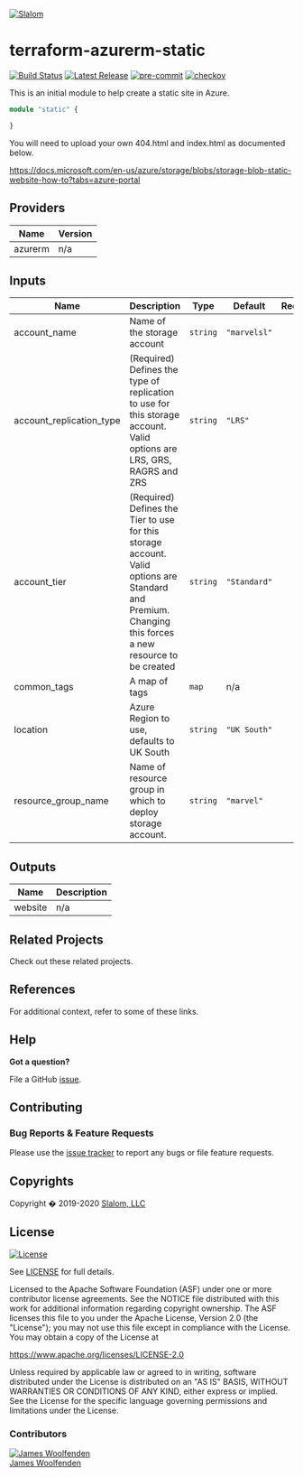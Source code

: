 
[![Slalom][logo]](https://slalom.com)

# terraform-azurerm-static

[![Build Status](https://github.com/JamesWoolfenden/terraform-azurerm-static/workflows/Verify%20and%20Bump/badge.svg?branch=master)](https://github.com/JamesWoolfenden/terraform-azurerm-static)
[![Latest Release](https://img.shields.io/github/release/JamesWoolfenden/terraform-azurerm-static.svg)](https://github.com/JamesWoolfenden/terraform-azurerm-static/releases/latest)
[![pre-commit](https://img.shields.io/badge/pre--commit-enabled-brightgreen?logo=pre-commit&logoColor=white)](https://github.com/pre-commit/pre-commit)
[![checkov](https://img.shields.io/badge/checkov-verified-brightgreen)](https://www.checkov.io/)

This is an initial module to help create a static site in Azure.

```terraform
module "static" {

}
```

You will need to upload your own 404.html and index.html as documented below.

<https://docs.microsoft.com/en-us/azure/storage/blobs/storage-blob-static-website-how-to?tabs=azure-portal>

<!-- BEGINNING OF PRE-COMMIT-TERRAFORM DOCS HOOK -->
## Providers

| Name | Version |
|------|---------|
| azurerm | n/a |

## Inputs

| Name | Description | Type | Default | Required |
|------|-------------|------|---------|:-----:|
| account\_name | Name of the storage account | `string` | `"marvelsl"` | no |
| account\_replication\_type | (Required) Defines the type of replication to use for this storage account. Valid options are LRS, GRS, RAGRS and ZRS | `string` | `"LRS"` | no |
| account\_tier | (Required) Defines the Tier to use for this storage account. Valid options are Standard and Premium. Changing this forces a new resource to be created | `string` | `"Standard"` | no |
| common\_tags | A map of tags | `map` | n/a | yes |
| location | Azure Region to use, defaults to UK South | `string` | `"UK South"` | no |
| resource\_group\_name | Name of resource group in which to deploy storage account. | `string` | `"marvel"` | no |

## Outputs

| Name | Description |
|------|-------------|
| website | n/a |

<!-- END OF PRE-COMMIT-TERRAFORM DOCS HOOK -->

## Related Projects

Check out these related projects.

## References

For additional context, refer to some of these links.

## Help

**Got a question?**

File a GitHub [issue](https://github.com/JamesWoolfenden/terraform-azurerm-static/issues).

## Contributing

### Bug Reports & Feature Requests

Please use the [issue tracker](https://github.com/JamesWoolfenden/terraform-azurerm-static/issues) to report any bugs or file feature requests.

## Copyrights

Copyright � 2019-2020 [Slalom, LLC](https://slalom.com)

## License

[![License](https://img.shields.io/badge/License-Apache%202.0-blue.svg)](https://opensource.org/licenses/Apache-2.0)

See [LICENSE](LICENSE) for full details.

Licensed to the Apache Software Foundation (ASF) under one
or more contributor license agreements.  See the NOTICE file
distributed with this work for additional information
regarding copyright ownership.  The ASF licenses this file
to you under the Apache License, Version 2.0 (the
"License"); you may not use this file except in compliance
with the License.  You may obtain a copy of the License at

<https://www.apache.org/licenses/LICENSE-2.0>

Unless required by applicable law or agreed to in writing,
software distributed under the License is distributed on an
"AS IS" BASIS, WITHOUT WARRANTIES OR CONDITIONS OF ANY
KIND, either express or implied.  See the License for the
specific language governing permissions and limitations
under the License.

### Contributors

  [![James Woolfenden][jameswoolfenden_avatar]][jameswoolfenden_homepage]<br/>[James Woolfenden][jameswoolfenden_homepage]

  [jameswoolfenden_homepage]: https://github.com/jameswoolfenden
  [jameswoolfenden_avatar]: https://github.com/jameswoolfenden.png?size=150

[logo]: https://gist.githubusercontent.com/JamesWoolfenden/5c457434351e9fe732ca22b78fdd7d5e/raw/15933294ae2b00f5dba6557d2be88f4b4da21201/slalom-logo.png
[website]: https://slalom.com
[github]: https://github.com/jameswoolfenden
[linkedin]: https://www.linkedin.com/company/slalom-consulting/
[twitter]: https://twitter.com/Slalom

[share_twitter]: https://twitter.com/intent/tweet/?text=terraform-azurerm-static&url=https://github.com/JamesWoolfenden/terraform-azurerm-static
[share_linkedin]: https://www.linkedin.com/shareArticle?mini=true&title=terraform-azurerm-static&url=https://github.com/JamesWoolfenden/terraform-azurerm-static
[share_reddit]: https://reddit.com/submit/?url=https://github.com/JamesWoolfenden/terraform-azurerm-static
[share_facebook]: https://facebook.com/sharer/sharer.php?u=https://github.com/JamesWoolfenden/terraform-azurerm-static
[share_email]: mailto:?subject=terraform-azurerm-static&body=https://github.com/JamesWoolfenden/terraform-azurerm-static
